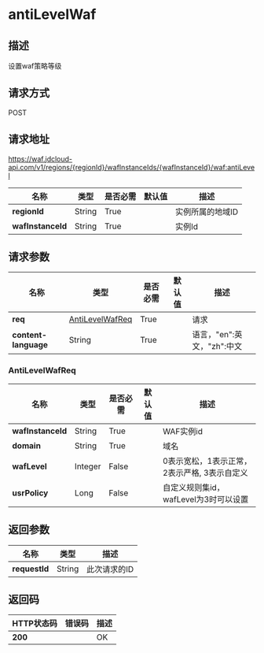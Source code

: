 # antiLevelWaf


## 描述
设置waf策略等级

## 请求方式
POST

## 请求地址
https://waf.jdcloud-api.com/v1/regions/{regionId}/wafInstanceIds/{wafInstanceId}/waf:antiLevel

|名称|类型|是否必需|默认值|描述|
|---|---|---|---|---|
|**regionId**|String|True| |实例所属的地域ID|
|**wafInstanceId**|String|True| |实例Id|

## 请求参数
|名称|类型|是否必需|默认值|描述|
|---|---|---|---|---|
|**req**|[AntiLevelWafReq](antilevelwaf#antilevelwafreq)|True| |请求|
|**content-language**|String|True| |语言，"en":英文，"zh":中文|

### <div id="antilevelwafreq">AntiLevelWafReq</div>
|名称|类型|是否必需|默认值|描述|
|---|---|---|---|---|
|**wafInstanceId**|String|True| |WAF实例id|
|**domain**|String|True| |域名|
|**wafLevel**|Integer|False| |0表示宽松，1表示正常，2表示严格, 3表示自定义|
|**usrPolicy**|Long|False| |自定义规则集id，wafLevel为3时可以设置|

## 返回参数
|名称|类型|描述|
|---|---|---|
|**requestId**|String|此次请求的ID|


## 返回码
|HTTP状态码|错误码|描述|
|---|---|---|
|**200**||OK|
